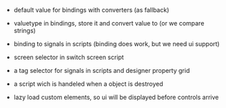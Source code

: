 - default value for bindings with converters (as fallback)
- valuetype in bindings, store it and convert value to (or we compare strings)
- binding to signals in scripts (binding does work, but we need ui support)
- screen selector in switch screen script
- a tag selector for signals in scripts and designer property grid

- a script wich is handeled when a object is destroyed

- lazy load custom elements, so ui will be displayed before controls arrive